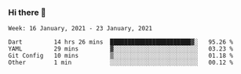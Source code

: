 ### Hi there 👋

<!--
**devcat37/devcat37** is a ✨ _special_ ✨ repository because its `README.md` (this file) appears on your GitHub profile.

Here are some ideas to get you started:

- 🔭 I’m currently working on ...
- 🌱 I’m currently learning ...
- 👯 I’m looking to collaborate on ...
- 🤔 I’m looking for help with ...
- 💬 Ask me about ...
- 📫 How to reach me: ...
- 😄 Pronouns: ...
- ⚡ Fun fact: ...
-->

<!--START_SECTION:waka-->
```text
Week: 16 January, 2021 - 23 January, 2021

Dart         14 hrs 26 mins  ███████████████████████▓░   95.26 % 
YAML         29 mins         ▓░░░░░░░░░░░░░░░░░░░░░░░░   03.23 % 
Git Config   10 mins         ▒░░░░░░░░░░░░░░░░░░░░░░░░   01.18 % 
Other        1 min           ░░░░░░░░░░░░░░░░░░░░░░░░░   00.12 % 
```
<!--END_SECTION:waka-->
